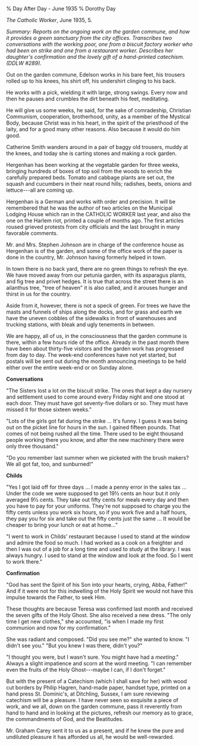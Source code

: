 % Day After Day - June 1935
% Dorothy Day

*The Catholic Worker*, June 1935, 5.

*Summary: Reports on the ongoing work on the garden commune, and how it
provides a green sanctuary from the city offices. Transcribes two
conversations with the working poor, one from a biscuit factory worker
who had been on strike and one from a restaurant worker. Describes her
daughter's confirmation and the lovely gift of a hand-printed catechism.
(DDLW \#289).*

Out on the garden commune, Edelson works in his bare feet, his trousers
rolled up to his knees, his shirt off, his undershirt clinging to his
back.

He works with a pick, wielding it with large, strong swings. Every now
and then he pauses and crumbles the dirt beneath his feet, meditating.

He will give us some weeks, he said, for the sake of comradeship,
Christian Communism, cooperation, brotherhood, unity, as a member of the
Mystical Body, because Christ was in his heart, in the spirit of the
priesthood of the laity, and for a good many other reasons. Also because
it would do him good.

Catherine Smith wanders around in a pair of baggy old trousers, muddy at
the knees, and today she is carting stones and making a rock garden.

Hergenhan has been working at the vegetable garden for three weeks,
bringing hundreds of boxes of top soil from the woods to enrich the
carefully prepared beds. Tomato and cabbage plants are set out, the
squash and cucumbers in their neat round hills; radishes, beets, onions
and lettuce---all are coming up.

Hergenhan is a German and works with order and precision. It will be
remembered that he was the author of two articles on the Municipal
Lodging House which ran in the CATHOLIC WORKER last year, and also the
one on the Harlem riot, printed a couple of months ago. The first
articles roused grieved protests from city officials and the last
brought in many favorable comments.

Mr. and Mrs. Stephen Johnson are in charge of the conference house as
Hergenhan is of the garden, and some of the office work of the paper is
done in the country, Mr. Johnson having formerly helped in town.

In town there is no back yard, there are no green things to refresh the
eye. We have moved away from our petunia garden, with its asparagus
plants, and fig tree and privet hedges. It is true that across the
street there is an ailanthus tree, "tree of heaven" it is also called,
and it arouses hunger and thirst in us for the country.

Aside from it, however, there is not a speck of green. For trees we have
the masts and funnels of ships along the docks, and for grass and earth
we have the uneven cobbles of the sidewalks in front of warehouses and
trucking stations, with bleak and ugly tenements in between.

We are happy, all of us, in the consciousness that the garden commune is
there, within a few hours ride of the office. Already in the past month
there have been about thirty-five visitors and the garden work has
progressed from day to day. The week-end conferences have not yet
started, but postals will be sent out during the month announcing
meetings to be held either over the entire week-end or on Sunday alone.

**Conversations**

"The Sisters lost a lot on the biscuit strike. The ones that kept a day
nursery and settlement used to come around every Friday night and one
stood at each door. They must have got seventy-five dollars or so. They
must have missed it for those sixteen weeks."

"Lots of the girls got fat during the strike ... It's funny. I guess it
was being out on the picket line for hours in the sun. I gained fifteen
pounds. That comes of not being rushed all the time. There used to be
eight thousand people working there you know, and after the new
machinery there were only three thousand."

"Do you remember last summer when we picketed with the brush makers? We
all got fat, too, and sunburned!"

**Childs**

"Yes I got laid off for three days … I made a penny error in the sales
tax … Under the code we were supposed to get 19½ cents an hour but it
only averaged 9½ cents. They take out fifty cents for meals every day
and then you have to pay for your uniforms. They're not supposed to
charge you the fifty cents unless you work six hours, so if you work
five and a half hours, they pay you for six and take out the fifty cents
just the same … It would be cheaper to bring your lunch or eat at
home..."

"I went to work in Childs' restaurant because I used to stand at the
window and admire the food so much. I had worked as a cook on a
freighter and then I was out of a job for a long time and used to study
at the library. I was always hungry. I used to stand at the window and
look at the food. So I went to work there."

**Confirmation**

"God has sent the Spirit of his Son into your hearts, crying, Abba,
Father!" And if it were not for this indwelling of the Holy Spirit we
would not have this impulse towards the Father, to seek Him.

These thoughts are because Teresa was confirmed last month and received
the seven gifts of the Holy Ghost. She also received a new dress. "The
only time I get new clothes," she accounted, "is when I made my first
communion and now for my confirmation."

She was radiant and composed. "Did you see me?" she wanted to know. "I
didn't see you." "But you knew I was there, didn't you?"

"I thought you were, but I wasn't sure. You might have had a *meeting*."
Always a slight impatience and scorn at the word meeting. "I can
remember even the fruits of the Holy Ghost---maybe I can, if I don't
forget."

But with the present of a Catechism (which I shall save for her) with
wood cut borders by Philip Hagren, hand-made paper, handset type,
printed on a hand press St. Dominic's, at Ditchling, Sussex, I am sure
reviewing catechism will be a pleasure. I have never seen so exquisite a
piece of work, and we all, down on the garden commune, pass it
reverently from hand to hand and in looking at the pictures, refresh our
memory as to grace, the commandments of God, and the Beatitudes.

Mr. Graham Carey sent it to us as a present, and if he knew the pure and
undiluted pleasure it has afforded us all, he would be well-rewarded.

